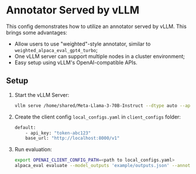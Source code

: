# Annotator Served by vLLM

This config demonstrates how to utilize an annotator served by vLLM. This brings some advantages: 
- Allow users to use "weighted"-style annotator, similar to `weighted_alpaca_eval_gpt4_turbo`;
- One vLLM server can support multiple nodes in a cluster environment;
- Easy setup using vLLM's OpenAI-compatible APIs. 

## Setup
1. Start the vLLM Server:

    ```bash
    vllm serve /home/shared/Meta-Llama-3-70B-Instruct --dtype auto --api-key token-abc123
    ```

2. Create the client config `local_configs.yaml` in `client_configs` folder:

    ```bash 
    default:
        - api_key: "token-abc123"
        base_url: "http://localhost:8000/v1"
    ```

3. Run evaluation: 

    ```bash
    export OPENAI_CLIENT_CONFIG_PATH=<path to local_configs.yaml>
    alpaca_eval evaluate --model_outputs 'example/outputs.json' --annotators_config weighted_alpaca_eval_vllm_llama3_70b
    ```
